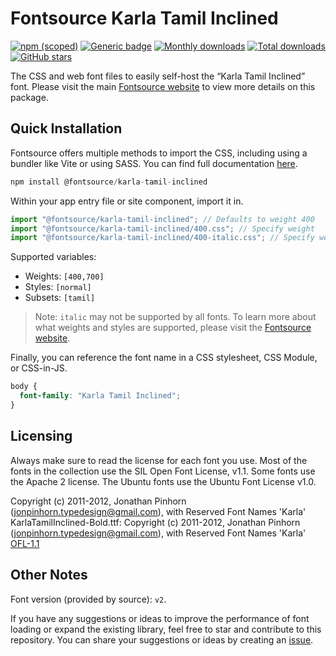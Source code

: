 # Fontsource Karla Tamil Inclined

[![npm (scoped)](https://img.shields.io/npm/v/@fontsource/karla-tamil-inclined?color=brightgreen)](https://www.npmjs.com/package/@fontsource/karla-tamil-inclined) [![Generic badge](https://img.shields.io/badge/fontsource-passing-brightgreen)](https://github.com/fontsource/fontsource) [![Monthly downloads](https://badgen.net/npm/dm/@fontsource/karla-tamil-inclined)](https://github.com/fontsource/fontsource) [![Total downloads](https://badgen.net/npm/dt/@fontsource/karla-tamil-inclined)](https://github.com/fontsource/fontsource) [![GitHub stars](https://img.shields.io/github/stars/fontsource/fontsource.svg?style=social&label=Star)](https://github.com/fontsource/fontsource/stargazers)

The CSS and web font files to easily self-host the “Karla Tamil Inclined” font. Please visit the main [Fontsource website](https://fontsource.org/fonts/karla-tamil-inclined) to view more details on this package.

## Quick Installation

Fontsource offers multiple methods to import the CSS, including using a bundler like Vite or using SASS. You can find full documentation [here](https://fontsource.org/docs/getting-started/introduction).

```javascript
npm install @fontsource/karla-tamil-inclined
```

Within your app entry file or site component, import it in.

```javascript
import "@fontsource/karla-tamil-inclined"; // Defaults to weight 400
import "@fontsource/karla-tamil-inclined/400.css"; // Specify weight
import "@fontsource/karla-tamil-inclined/400-italic.css"; // Specify weight and style
```

Supported variables:
- Weights: `[400,700]`
- Styles: `[normal]`
- Subsets: `[tamil]`

> Note: `italic` may not be supported by all fonts. To learn more about what weights and styles are supported, please visit the [Fontsource website](https://fontsource.org/fonts/karla-tamil-inclined).

Finally, you can reference the font name in a CSS stylesheet, CSS Module, or CSS-in-JS.

```css
body {
  font-family: "Karla Tamil Inclined";
}
```

## Licensing
Always make sure to read the license for each font you use. Most of the fonts in the collection use the SIL Open Font License, v1.1. Some fonts use the Apache 2 license. The Ubuntu fonts use the Ubuntu Font License v1.0.

Copyright (c) 2011-2012, Jonathan Pinhorn (jonpinhorn.typedesign@gmail.com), with Reserved Font Names 'Karla' KarlaTamilInclined-Bold.ttf: Copyright (c) 2011-2012, Jonathan Pinhorn (jonpinhorn.typedesign@gmail.com), with Reserved Font Names 'Karla'
[OFL-1.1](https://openfontlicense.org)

## Other Notes
Font version (provided by source): `v2`.

If you have any suggestions or ideas to improve the performance of font loading or expand the existing library, feel free to star and contribute to this repository. You can share your suggestions or ideas by creating an [issue](https://github.com/fontsource/fontsource/issues).